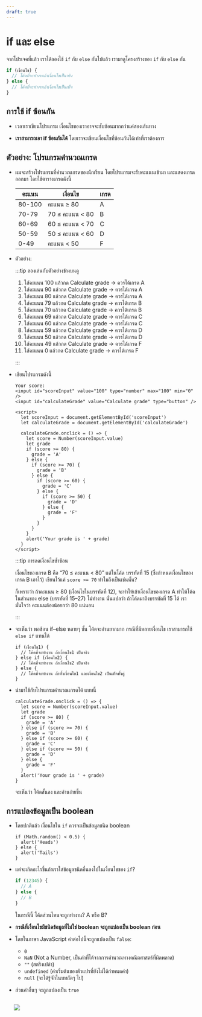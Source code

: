 ```yaml
---
draft: true
---
```


<script setup>
  import { reactive } from 'vue'
  import JsConsole from './components/JsConsole.vue'
  import CodeTemplate from './components/CodeTemplate.vue'
  import HtmlOutput from './components/HtmlOutput.vue'
</script>

# if และ else

จากโปรเจคที่แล้ว
เราได้ลองใช้ `if` กับ `else` กันไปแล้ว
เรามาดูโครงสร้างของ `if` กับ `else` กัน

```js
if (เงื่อนไข) {
  // โค้ดที่จะทำงานถ้าเงื่อนไขเป็นจริง
} else {
  // โค้ดที่จะทำงานถ้าเงื่อนไขเป็นเท็จ
}
```

## การใช้ if ซ้อนกัน

- เวลาเราเขียนโปรแกรม
  เงื่อนไขของเราอาจจะซับซ้อนมากกว่าแค่สองเส้นทาง

- **เราสามารถเอา if ซ้อนกันได้**
  โดยเราจะเขียนเงื่อนไขที่ซ้อนกันได้เท่าที่เราต้องการ

## ตัวอย่าง: โปรแกรมคำนวณเกรด

- ผมจะสร้างโปรแกรมที่คำนวณเกรดของนักเรียน
  โดยโปรแกรมจะรับคะแนนเข้ามา และแสดงเกรดออกมา โดยใช้ตารางเกรดดังนี้

  | คะแนน  | เงื่อนไข           | เกรด |
  | ------ | ------------------ | ---- |
  | 80-100 | คะแนน ≥ 80         | A    |
  | 70-79  | 70 ≤ คะแนน &lt; 80 | B    |
  | 60-69  | 60 ≤ คะแนน &lt; 70 | C    |
  | 50-59  | 50 ≤ คะแนน &lt; 60 | D    |
  | 0-49   | คะแนน &lt; 50      | F    |

- ตัวอย่าง:

  <HtmlOutput src="/js/examples/if-else/grade-calculator.nested.html" :height="128" />

  :::tip ลองเล่นกับตัวอย่างข้างบนดู

  1. ใส่คะแนน 100 แล้วกด Calculate grade &rarr; ควรได้เกรด A
  2. ใส่คะแนน 90 แล้วกด Calculate grade &rarr; ควรได้เกรด A
  3. ใส่คะแนน 80 แล้วกด Calculate grade &rarr; ควรได้เกรด A
  4. ใส่คะแนน 79 แล้วกด Calculate grade &rarr; ควรได้เกรด B
  5. ใส่คะแนน 70 แล้วกด Calculate grade &rarr; ควรได้เกรด B
  6. ใส่คะแนน 69 แล้วกด Calculate grade &rarr; ควรได้เกรด C
  7. ใส่คะแนน 60 แล้วกด Calculate grade &rarr; ควรได้เกรด C
  8. ใส่คะแนน 59 แล้วกด Calculate grade &rarr; ควรได้เกรด D
  9. ใส่คะแนน 50 แล้วกด Calculate grade &rarr; ควรได้เกรด D
  10. ใส่คะแนน 49 แล้วกด Calculate grade &rarr; ควรได้เกรด F
  11. ใส่คะแนน 0 แล้วกด Calculate grade &rarr; ควรได้เกรด F

  :::

- เขียนโปรแกรมดังนี้

  ```html:line-numbers
  Your score:
  <input id="scoreInput" value="100" type="number" max="100" min="0" />
  <input id="calculateGrade" value="Calculate grade" type="button" />

  <script>
    let scoreInput = document.getElementById('scoreInput')
    let calculateGrade = document.getElementById('calculateGrade')

    calculateGrade.onclick = () => {
      let score = Number(scoreInput.value)
      let grade
      if (score >= 80) {
        grade = 'A'
      } else {
        if (score >= 70) {
          grade = 'B'
        } else {
          if (score >= 60) {
            grade = 'C'
          } else {
            if (score >= 50) {
              grade = 'D'
            } else {
              grade = 'F'
            }
          }
        }
      }
      alert('Your grade is ' + grade)
    }
  </script>
  ```

  :::tip การลดเงื่อนไขซ้ำซ้อน

  เงื่อนไขของเกรด B คือ “70 ≤ คะแนน &lt; 80”
  แต่ในโค้ด บรรทัดที่ 15 (ซึ่งกำหนดเงื่อนไขของเกรด B เอาไว้) เขียนไว้แค่ `score >= 70` ทำไมถึงเป็นเช่นนั้น?

  ก็เพราะว่า
  ถ้าคะแนน ≥ 80 (เงื่อนไขในบรรทัดที่ 12),
  จะทำให้เข้าเงื่อนไขของเกรด A
  ทำให้โค้ดในส่วนของ else (บรรทัดที่ 15–27) ไม่ทำงาน
  นั่นแปลว่า ถ้าโค้ดมาถึงบรรทัดที่ 15 ได้ เรามั่นใจว่า คะแนนต้องน้อยกว่า 80 แน่นอน

  :::

- จะเห็นว่า พอซ้อน if–else หลายๆ ชั้น โค้ดจะอ่านยากมาก
  กรณีที่มีหลายเงื่อนไข เราสามารถใช้ `else if` แทนได้

  ```js{3}
  if (เงื่อนไข1) {
    // โค้ดที่จะทำงาน ถ้าเงื่อนไข1 เป็นจริง
  } else if (เงื่อนไข2) {
    // โค้ดที่จะทำงาน ถ้าเงื่อนไข2 เป็นจริง
  } else {
    // โค้ดที่จะทำงาน ถ้าทั้งเงื่อนไข1 และเงื่อนไข2 เป็นเท็จทั้งคู่
  }
  ```

- นำมาใช้กับโปรแกรมคำนวณเกรดได้ แบบนี้

  ```js{6,8,10}
  calculateGrade.onclick = () => {
    let score = Number(scoreInput.value)
    let grade
    if (score >= 80) {
      grade = 'A'
    } else if (score >= 70) {
      grade = 'B'
    } else if (score >= 60) {
      grade = 'C'
    } else if (score >= 50) {
      grade = 'D'
    } else {
      grade = 'F'
    }
    alert('Your grade is ' + grade)
  }
  ```

  จะเห็นว่า โค้ดสั้นลง และอ่านง่ายขึ้น

## การแปลงข้อมูลเป็น boolean

- โดยปกติแล้ว เงื่อนไขใน `if` ควรจะเป็นข้อมูลชนิด boolean

  ```js{1}
  if (Math.random() < 0.5) {
    alert('Heads')
  } else {
    alert('Tails')
  }
  ```

- แต่จะเกิดอะไรขึ้นถ้าเราใส่ข้อมูลชนิดอื่นลงไปในเงื่อนไขของ `if`?

  ```js
  if (12345) {
    // A
  } else {
    // B
  }
  ```

  ในกรณีนี้
  โค้ดส่วนไหนจะถูกทำงาน?
  A หรือ B?

- **กรณีที่เงื่อนไขมีชนิดข้อมูลที่ไม่ใช่ boolean
  จะถูกแปลงเป็น boolean ก่อน**

- โดยในภาษา JavaScript ค่าต่อไปนี้จะถูกแปลงเป็น `false`:

  - `0`
  - `NaN` (Not a Number, เป็นค่าที่ได้จากการคำนวณทางคณิตศาสตร์ที่ผิดพลาด)
  - `""` (สตริงเปล่า)
  - `undefined` (ค่าเริ่มต้นของตัวแปรที่ยังไม่ได้กำหนดค่า)
  - `null` (จะได้รู้จักในบทถัดๆ ไป)

- ส่วนค่าอื่นๆ จะถูกแปลงเป็น `true`

<div class="rounded-with-shadow" style="padding: 1px 20px">

![](https://im.dt.in.th/ipfs/bafybeiekcarsh7tr5eq32o4nxavd4otrzygcnjayq7dzvwp6rbout7m2y4/image.webp)

</div>
